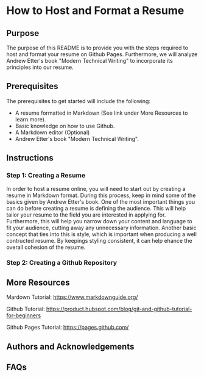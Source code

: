 # How to Host and Format a Resume
## Purpose
The purpose of this README is to provide you with the steps required to host and format your resume on Github Pages. Furthermore, we will analyze Andrew Etter's book "Modern Technical Writing" to incorporate its principles into our resume. 
## Prerequisites
The prerequisites to get started will include the following:
- A resume formatted in Markdown (See link under More Resources to learn more).
- Basic knowledge on how to use Github.
- A Markdown editor (Optional)
- Andrew Etter's book "Modern Technical Writing".
## Instructions
### Step 1: Creating a Resume
In order to host a resume online, you will need to start out by creating a resume in Markdown format. During this process, keep in mind some of the basics given by Andrew Etter's book. One of the most important things you can do before creating a resume is defining the audience. This will help tailor your resume to the field you are interested in applying for. Furthermore, this will help you narrow down your content and language to fit your audience, cutting away any unnecessary information. Another basic concept that ties into this is style, which is important when producing a well contructed resume. By keepings styling consistent, it can help ehance the overall cohesion of the resume.
### Step 2: Creating a Github Repository

## More Resources
Mardown Tutorial: https://www.markdownguide.org/

Github Tutorial: https://product.hubspot.com/blog/git-and-github-tutorial-for-beginners

Github Pages Tutorial: https://pages.github.com/

## Authors and Acknowledgements
## FAQs
